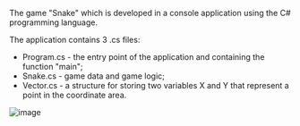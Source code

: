The game "Snake" which is developed in a console application using the C# programming language.

The application contains 3 .cs files:
* Program.cs - the entry point of the application and containing the function "main";
* Snake.cs - game data and game logic;
* Vector.cs - a structure for storing two variables X and Y that represent a point in the coordinate area.

![image](https://github.com/user-attachments/assets/41c136f6-750d-41eb-98c9-99d562bc627f)
